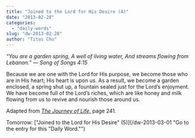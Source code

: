 ```yaml
---
title: "Joined to the Lord for His Desire (4)"
date: "2013-02-28"
categories: 
  - "daily-words"
slug: "dw-2013-02-28"
author: "Titus Chu"
---
```


_“You are a garden spring,_ _A well of living water,_ _And streams flowing from Lebanon.”_ _— Song of Songs 4:15_

Because we are one with the Lord for His purpose, we become those who are in His heart; His heart is upon us. As a result, we become a garden enclosed, a spring shut up, a fountain sealed just for the Lord’s enjoyment. We have become full of the Lord’s riches, which are like honey and milk flowing from us to revive and nourish those around us.

Adapted from _[The Journey of Life,](/book-journey "Go to the listing for this book.")_ page 241.

Tomorrow: ["Joined to the Lord for His Desire" (5)](/dw-2013-03-01 "Go to the entry for this "Daily Word."")
